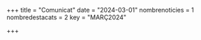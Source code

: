 +++
title             = "Comunicat"
date	 	  	      = "2024-03-01"
nombrenoticies    = 1
nombredestacats   = 2
key 		  	  = "MARÇ2024"

+++
